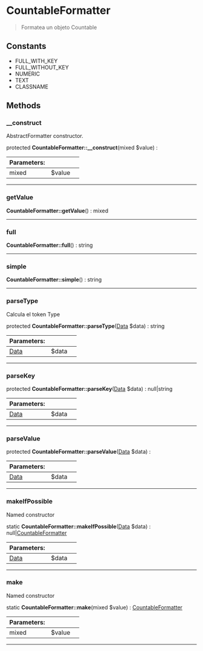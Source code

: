 
                                                                                                                                            
    
# CountableFormatter


> Formatea un objeto Countable
>
> 




## Constants
- FULL_WITH_KEY
- FULL_WITHOUT_KEY
- NUMERIC
- TEXT
- CLASSNAME




## Methods

### __construct
AbstractFormatter constructor.


protected **CountableFormatter::__construct**(mixed $value) : 


|Parameters: | | |
| --- | --- | --- |
|mixed |$value |  |

---


### getValue



**CountableFormatter::getValue**() : mixed



---


### full



**CountableFormatter::full**() : string



---


### simple



**CountableFormatter::simple**() : string



---


### parseType
Calcula el token Type


protected **CountableFormatter::parseType**([Data](../../../../Data.md) $data) : string


|Parameters: | | |
| --- | --- | --- |
|[Data](../../../../Data.md) |$data |  |

---


### parseKey



protected **CountableFormatter::parseKey**([Data](../../../../Data.md) $data) : null|string


|Parameters: | | |
| --- | --- | --- |
|[Data](../../../../Data.md) |$data |  |

---


### parseValue



protected **CountableFormatter::parseValue**([Data](../../../../Data.md) $data) : 


|Parameters: | | |
| --- | --- | --- |
|[Data](../../../../Data.md) |$data |  |

---


### makeIfPossible
Named constructor


static **CountableFormatter::makeIfPossible**([Data](../../../../Data.md) $data) : null|[CountableFormatter](../../../../CountableFormatter.md)


|Parameters: | | |
| --- | --- | --- |
|[Data](../../../../Data.md) |$data |  |

---


### make
Named constructor


static **CountableFormatter::make**(mixed $value) : [CountableFormatter](../../../../CountableFormatter.md)


|Parameters: | | |
| --- | --- | --- |
|mixed |$value |  |

---


                                                                                                                                                                                                                                                                                                                                                                                                            
    
                                                                                                                                                                                                                                                                             
                